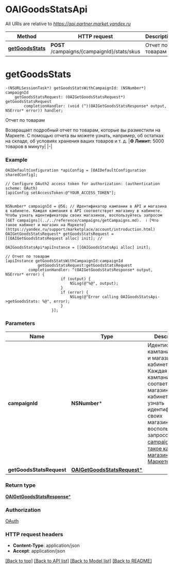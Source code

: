 # OAIGoodsStatsApi

All URIs are relative to *https://api.partner.market.yandex.ru*

Method | HTTP request | Description
------------- | ------------- | -------------
[**getGoodsStats**](OAIGoodsStatsApi.md#getgoodsstats) | **POST** /campaigns/{campaignId}/stats/skus | Отчет по товарам


# **getGoodsStats**
```objc
-(NSURLSessionTask*) getGoodsStatsWithCampaignId: (NSNumber*) campaignId
    getGoodsStatsRequest: (OAIGetGoodsStatsRequest*) getGoodsStatsRequest
        completionHandler: (void (^)(OAIGetGoodsStatsResponse* output, NSError* error)) handler;
```

Отчет по товарам

Возвращает подробный отчет по товарам, которые вы разместили на Маркете. С помощью отчета вы можете узнать, например, об остатках на складе, об условиях хранения ваших товаров и т. д.  |**⚙️ Лимит:** 5000 товаров в минуту| |-| 

### Example
```objc
OAIDefaultConfiguration *apiConfig = [OAIDefaultConfiguration sharedConfig];

// Configure OAuth2 access token for authorization: (authentication scheme: OAuth)
[apiConfig setAccessToken:@"YOUR_ACCESS_TOKEN"];


NSNumber* campaignId = @56; // Идентификатор кампании в API и магазина в кабинете. Каждая кампания в API соответствует магазину в кабинете.  Чтобы узнать идентификаторы своих магазинов, воспользуйтесь запросом [GET campaigns](../../reference/campaigns/getCampaigns.md).  ℹ️ [Что такое кабинет и магазин на Маркете](https://yandex.ru/support/marketplace/account/introduction.html) 
OAIGetGoodsStatsRequest* getGoodsStatsRequest = [[OAIGetGoodsStatsRequest alloc] init]; // 

OAIGoodsStatsApi*apiInstance = [[OAIGoodsStatsApi alloc] init];

// Отчет по товарам
[apiInstance getGoodsStatsWithCampaignId:campaignId
              getGoodsStatsRequest:getGoodsStatsRequest
          completionHandler: ^(OAIGetGoodsStatsResponse* output, NSError* error) {
                        if (output) {
                            NSLog(@"%@", output);
                        }
                        if (error) {
                            NSLog(@"Error calling OAIGoodsStatsApi->getGoodsStats: %@", error);
                        }
                    }];
```

### Parameters

Name | Type | Description  | Notes
------------- | ------------- | ------------- | -------------
 **campaignId** | **NSNumber***| Идентификатор кампании в API и магазина в кабинете. Каждая кампания в API соответствует магазину в кабинете.  Чтобы узнать идентификаторы своих магазинов, воспользуйтесь запросом [GET campaigns](../../reference/campaigns/getCampaigns.md).  ℹ️ [Что такое кабинет и магазин на Маркете](https://yandex.ru/support/marketplace/account/introduction.html)  | 
 **getGoodsStatsRequest** | [**OAIGetGoodsStatsRequest***](OAIGetGoodsStatsRequest.md)|  | 

### Return type

[**OAIGetGoodsStatsResponse***](OAIGetGoodsStatsResponse.md)

### Authorization

[OAuth](../README.md#OAuth)

### HTTP request headers

 - **Content-Type**: application/json
 - **Accept**: application/json

[[Back to top]](#) [[Back to API list]](../README.md#documentation-for-api-endpoints) [[Back to Model list]](../README.md#documentation-for-models) [[Back to README]](../README.md)

